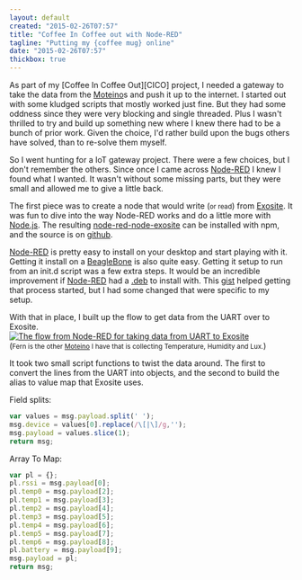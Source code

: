 ```yaml
---
layout: default
created: "2015-02-26T07:57"
title: "Coffee In Coffee out with Node-RED"
tagline: "Putting my {coffee mug} online"
date: "2015-02-26T07:57"
thickbox: true
---
```



As part of my [Coffee In Coffee Out][CICO] project, I needed a gateway to take the data from the
[Moteino][]s and push it up to the internet.  I started out with some kludged scripts that
mostly worked just fine.  But they had some oddness since they were very blocking and single
threaded.  Plus I wasn't thrilled to try and build up something new where I knew there had to
be a bunch of prior work.  Given the choice, I'd rather build upon the bugs others have solved,
than to re-solve them myself.

So I went hunting for a IoT gateway project.  There were a few choices, but I don't remember the
others.  Since once I came across [Node-RED][] I knew I found what I wanted.  It wasn't without
some missing parts, but they were small and allowed me to give a little back.

The first piece was to create a node that would write (<small>or read</small>) from
[Exosite][]. It was fun to dive into the way Node-RED works and do a little more with
[Node.js][].  The resulting [node-red-node-exosite][] can be installed with npm, and the source
is on [github][nrne-github].

[Node-RED][] is pretty easy to install on your desktop and start playing with it.  Getting it
install on a [BeagleBone][] is also quite easy.  Getting it setup to run from an init.d script
was a few extra steps.  It would be an incredible improvement if [Node-RED][] had a [.deb][debs]
to install with.  This [gist](https://gist.github.com/Belphemur/cf91100f81f2b37b3e94) helped
getting that process started, but I had some changed that were specific to my setup.

With that in place, I built up the flow to get data from the UART over to Exosite.<br/>
<a href="/projects/images/CICO-FirstFlow.jpg" class="thickbox" rel="CICO"><img src="/projects/images/CICO-FirstFlow-thumb.jpg" alt="The flow from Node-RED for taking data from UART to Exosite" /></a><br/>
(<small>Fern is the other [Moteino][] I have that is collecting Temperature, Humidity and
Lux.</small>)

It took two small script functions to twist the data around.  The first to convert the lines
from the UART into objects, and the second to build the alias to value map that Exosite uses.

Field splits:<br/>
```javascript
var values = msg.payload.split(' ');
msg.device = values[0].replace(/\[|\]/g,'');
msg.payload = values.slice(1);
return msg;
```

Array To Map:<br/>
```javascript
var pl = {};
pl.rssi = msg.payload[0];
pl.temp0 = msg.payload[2];
pl.temp1 = msg.payload[3];
pl.temp2 = msg.payload[4];
pl.temp3 = msg.payload[5];
pl.temp4 = msg.payload[6];
pl.temp5 = msg.payload[7];
pl.temp6 = msg.payload[8];
pl.battery = msg.payload[9];
msg.payload = pl;
return msg;
```



[debs]: https://www.debian.org/distrib/packages
[Moteino]: http://lowpowerlab.com/moteino/
[Exosite]: http://exosite.com
[BeagleBone]: http://beagleboard.org
[Node.js]: http://nodejs.org
[Node-RED]: http://nodered.org
[node-red-node-exosite]: https://www.npmjs.com/package/node-red-node-exosite
[nrne-github]: https://github.com/tadpol/node-red-node-exosite

